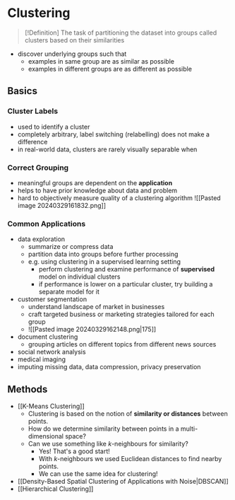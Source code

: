 # Clustering
> [!Definition]
> The task of partitioning the dataset into groups called clusters based on their similarities
- discover underlying groups such that
	- examples in same group are as similar as possible
	- examples in different groups are as different as possible
## Basics
### Cluster Labels
- used to identify a cluster
- completely arbitrary, label switching (relabelling) does not make a difference
- in real-world data, clusters are rarely visually separable when
### Correct Grouping
- meaningful groups are dependent on the **application**
- helps to have prior knowledge about data and problem
- hard to objectively measure quality of a clustering algorithm
![[Pasted image 20240329161832.png]]
### Common Applications
- data exploration
	- summarize or compress data
	- partition data into groups before further processing
	- e.g. using clustering in a supervised learning setting
		- perform clustering and examine performance of **supervised** model on individual clusters
		- if performance is lower on a particular cluster, try building a separate model for it
- customer segmentation
	- understand landscape of market in businesses
	- craft targeted business or marketing strategies tailored for each group
	- ![[Pasted image 20240329162148.png|175]]
- document clustering
	- grouping articles on different topics from different news sources
- social network analysis
- medical imaging
- imputing missing data, data compression, privacy preservation

## Methods
- [[K-Means Clustering]]
	- Clustering is based on the notion of **similarity or distances** between points. 
	- How do we determine similarity between points in a multi-dimensional space?
	- Can we use something like $k$-neighbours for similarity? 
	    - Yes! That's a good start!  
	    - With $k$-neighbours we used Euclidean distances to find nearby points. 
	    - We can use the same idea for clustering! 
- [[Density-Based Spatial Clustering of Applications with Noise|DBSCAN]]
- [[Hierarchical Clustering]]